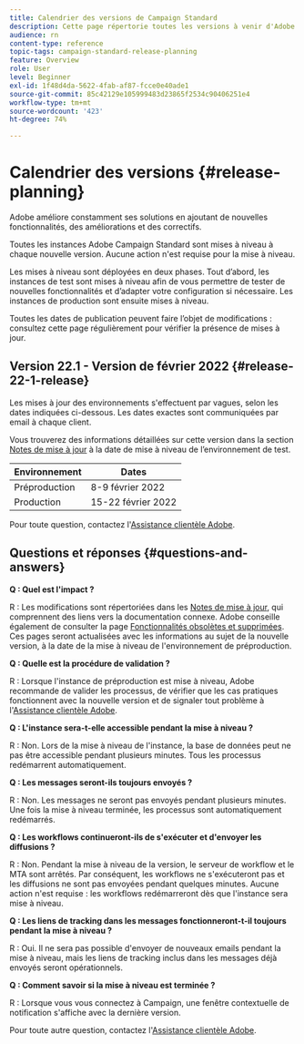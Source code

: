 ```yaml
---
title: Calendrier des versions de Campaign Standard
description: Cette page répertorie toutes les versions à venir d'Adobe Campaign Standard.
audience: rn
content-type: reference
topic-tags: campaign-standard-release-planning
feature: Overview
role: User
level: Beginner
exl-id: 1f48d4da-5622-4fab-af87-fcce0e40ade1
source-git-commit: 85c42129e105999483d23865f2534c90406251e4
workflow-type: tm+mt
source-wordcount: '423'
ht-degree: 74%

---
```


# Calendrier des versions {#release-planning}

Adobe améliore constamment ses solutions en ajoutant de nouvelles fonctionnalités, des améliorations et des correctifs.

Toutes les instances Adobe Campaign Standard sont mises à niveau à chaque nouvelle version. Aucune action n&#39;est requise pour la mise à niveau.

Les mises à niveau sont déployées en deux phases. Tout d’abord, les instances de test sont mises à niveau afin de vous permettre de tester de nouvelles fonctionnalités et d’adapter votre configuration si nécessaire. Les instances de production sont ensuite mises à niveau.

Toutes les dates de publication peuvent faire l’objet de modifications : consultez cette page régulièrement pour vérifier la présence de mises à jour.

## Version 22.1 - Version de février 2022 {#release-22-1-release}

Les mises à jour des environnements s&#39;effectuent par vagues, selon les dates indiquées ci-dessous. Les dates exactes sont communiquées par email à chaque client.

Vous trouverez des informations détaillées sur cette version dans la section [Notes de mise à jour](../../rn/using/release-notes.md) à la date de mise à niveau de l’environnement de test.

<table>
 <thead>
  <tr>
   <th> Environnement<br /> </th>
   <th> Dates <br /> </th>
  </tr>
 </thead>
 <tbody>
  <tr>
   <td>Préproduction<br /> </td>
   <td>8-9 février 2022<br /> </td>
  </tr>
  <tr>
   <td>Production<br /> </td>
   <td>15-22 février 2022<br /> </td>
  </tr>
 </tbody>
</table>

Pour toute question, contactez l&#39;[Assistance clientèle Adobe](https://helpx.adobe.com/fr/enterprise/using/support-for-experience-cloud.html).

## Questions et réponses {#questions-and-answers}

**Q : Quel est l&#39;impact ?**

R : Les modifications sont répertoriées dans les [Notes de mise à jour](../../rn/using/release-notes.md), qui comprennent des liens vers la documentation connexe. Adobe conseille également de consulter la page [Fonctionnalités obsolètes et supprimées](../../rn/using/deprecated-features.md). Ces pages seront actualisées avec les informations au sujet de la nouvelle version, à la date de la mise à niveau de l&#39;environnement de préproduction.

**Q : Quelle est la procédure de validation ?**

R : Lorsque l&#39;instance de préproduction est mise à niveau, Adobe recommande de valider les processus, de vérifier que les cas pratiques fonctionnent avec la nouvelle version et de signaler tout problème à l&#39;[Assistance clientèle Adobe](https://helpx.adobe.com/enterprise/using/support-for-experience-cloud.html).

**Q : L&#39;instance sera-t-elle accessible pendant la mise à niveau ?**

R : Non. Lors de la mise à niveau de l&#39;instance, la base de données peut ne pas être accessible pendant plusieurs minutes. Tous les processus redémarrent automatiquement.

**Q : Les messages seront-ils toujours envoyés ?**

R : Non. Les messages ne seront pas envoyés pendant plusieurs minutes. Une fois la mise à niveau terminée, les processus sont automatiquement redémarrés.

**Q : Les workflows continueront-ils de s&#39;exécuter et d&#39;envoyer les diffusions ?**

R : Non. Pendant la mise à niveau de la version, le serveur de workflow et le MTA sont arrêtés. Par conséquent, les workflows ne s&#39;exécuteront pas et les diffusions ne sont pas envoyées pendant quelques minutes. Aucune action n&#39;est requise : les workflows redémarreront dès que l&#39;instance sera mise à niveau.

**Q : Les liens de tracking dans les messages fonctionneront-t-il toujours pendant la mise à niveau ?**

R : Oui. Il ne sera pas possible d&#39;envoyer de nouveaux emails pendant la mise à niveau, mais les liens de tracking inclus dans les messages déjà envoyés seront opérationnels.

**Q : Comment savoir si la mise à niveau est terminée ?**

R : Lorsque vous vous connectez à Campaign, une fenêtre contextuelle de notification s&#39;affiche avec la dernière version.

Pour toute autre question, contactez l&#39;[Assistance clientèle Adobe](https://helpx.adobe.com/enterprise/using/support-for-experience-cloud.html).
